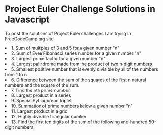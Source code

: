 # Project Euler Challenge Solutions in Javascript
To post the solutions of Project Euler challenges I am trying in FreeCodeCamp.org site

<td>
  <li>1. Sum of multiples of 3 and 5 for a given number "n"
  <li>2. Sum of Even Fibonacci series number for a given number "n"
  <li>3. Largest prime factor for a given number "n"
  <li>4. Largest palindrome made from the product of two n-digit numbers
  <li>5. Smallest positive number that is evenly divisible by all of the numbers from 1 to n
  <li>6. Difference between the sum of the squares of the first n natural numbers and the square of the sum.
  <li>7. Find the nth prime number
  <li>8. Largest product in a series
  <li>9. Special Pythagorean triplet
  <li>10. Summation of prime numbers below a given number "n"
  <li>11. Largest product in a grid
  <li>12. Highly divisible triangular number
  <li>13. Find the first ten digits of the sum of the following one-hundred 50-digit numbers.
</td>

